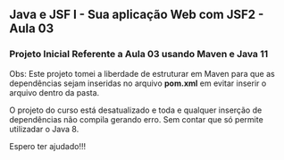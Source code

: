 ## Java e JSF I - Sua aplicação Web com JSF2 - Aula 03

### Projeto Inicial Referente a Aula 03 usando Maven e Java 11

Obs: Este projeto tomei a liberdade de estruturar em Maven para que as dependências sejam inseridas no arquivo **pom.xml** em evitar inserir o arquivo dentro da pasta.

O projeto do curso está desatualizado e toda e qualquer inserção de dependências não compila gerando erro. Sem contar que só permite utilizadar o Java 8.

Espero ter ajudado!!!
 
